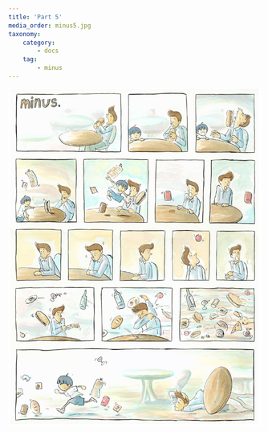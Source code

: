 ```yaml
---
title: 'Part 5'
media_order: minus5.jpg
taxonomy:
    category:
        - docs
    tag:
        - minus
---
```


![](minus5.jpg)